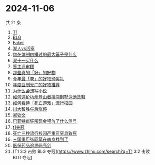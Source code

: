 # 2024-11-06

共 21 条

<!-- BEGIN ZHIHUSEARCH -->
<!-- 最后更新时间 Wed Nov 06 2024 22:19:23 GMT+0800 (China Standard Time) -->
1. [T1](https://www.zhihu.com/search?q=T1)
1. [BLG](https://www.zhihu.com/search?q=BLG)
1. [Faker](https://www.zhihu.com/search?q=Faker)
1. [湖人vs活塞](https://www.zhihu.com/search?q=湖人vs活塞)
1. [你在体制内捅过的最大篓子是什么](https://www.zhihu.com/search?q=你在体制内捅过的最大篓子是什么)
1. [双十一买什么](https://www.zhihu.com/search?q=双十一买什么)
1. [答主评审团](https://www.zhihu.com/search?q=答主评审团)
1. [那些真的「好」的好物](https://www.zhihu.com/search?q=那些真的「好」的好物)
1. [今年最「卷」的好物颁奖礼](https://www.zhihu.com/search?q=今年最「卷」的好物颁奖礼)
1. [年度巨制无广的好物推荐](https://www.zhihu.com/search?q=年度巨制无广的好物推荐)
1. [为什么会想写小说](https://www.zhihu.com/search?q=为什么会想写小说)
1. [如何评价杭州登山者擅闯别墅泳池洗鞋](https://www.zhihu.com/search?q=如何评价杭州登山者擅闯别墅泳池洗鞋)
1. [如何看待「死亡游戏」流行校园](https://www.zhihu.com/search?q=如何看待「死亡游戏」流行校园)
1. [川大智胜午后涨停](https://www.zhihu.com/search?q=川大智胜午后涨停)
1. [郑钦文](https://www.zhihu.com/search?q=郑钦文)
1. [巴菲特疯狂囤现金释放了什么信号](https://www.zhihu.com/search?q=巴菲特疯狂囤现金释放了什么信号)
1. [t1夺冠](https://www.zhihu.com/search?q=t1夺冠)
1. [死亡三秒流行校园严重可窒息致死](https://www.zhihu.com/search?q=死亡三秒流行校园严重可窒息致死)
1. [三国重臣张昭墓在南京找到了](https://www.zhihu.com/search?q=三国重臣张昭墓在南京找到了)
1. [医保药品追溯码亮剑](https://www.zhihu.com/search?q=医保药品追溯码亮剑)
1. [T1 3:2 击败 BLG 夺冠](https://www.zhihu.com/search?q=T1 3:2 击败 BLG 夺冠)
<!-- END ZHIHUSEARCH -->
